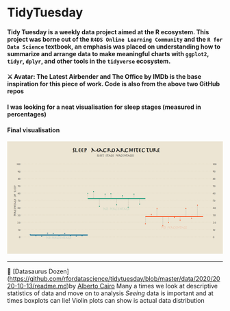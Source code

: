 # TidyTuesday

#### Tidy Tuesday is a weekly data project aimed at the R ecosystem. This project was borne out of the `R4DS Online Learning Community` and the `R for Data Science` textbook, an emphasis was placed on understanding how to summarize and arrange data to make meaningful charts with `ggplot2`, `tidyr`, `dplyr`, and other tools in the `tidyverse` ecosystem.

#### ⚔️ Avatar: The Latest Airbender and The Office by IMDb is the base inspiration for this piece of work. Code is also from the above two GitHub repos

#### I was looking for a neat visualisation for sleep stages (measured in percentages)

#### Final visualisation

![Sleep percentages](https://github.com/rahulvenugopal/TidyTuesday/blob/master/images/sleep_architecture/final_plot.png)

---
🦖 [Datasaurus Dozen] (https://github.com/rfordatascience/tidytuesday/blob/master/data/2020/2020-10-13/readme.md)by [Alberto Cairo](http://www.thefunctionalart.com/2016/08/download-datasaurus-never-trust-summary.html)
Many a times we look at descriptive statistics of data and move on to analysis
*Seeing* data is important and at times boxplots can lie! Violin plots can show is actual data distribution
